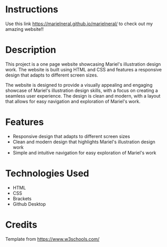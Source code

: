 # Instructions

Use this link https://marielneral.github.io/marielneral/ to check out
my amazing website!!

# Description

This project is a one page website showcasing Mariel's illustration design work. The website is built using HTML and CSS and features a responsive design that adapts to different screen sizes.

The website is designed to provide a visually appealing and engaging showcase of Mariel's illustration design skills, with a focus on creating a seamless user experience. The design is clean and modern, with a layout that allows for easy navigation and exploration of Mariel's work.


# Features

- Responsive design that adapts to different screen sizes
- Clean and modern design that highlights Mariel's illustration design work
- Simple and intuitive navigation for easy exploration of Mariel's work

# Technologies Used

- HTML
- CSS
- Brackets
- Github Desktop

# Credits

Template from https://www.w3schools.com/